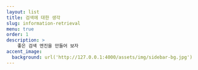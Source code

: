 ```yaml
---
layout: list
title: 검색에 대한 생각
slug: information-retrieval
menu: true
order: 1 
description: >
    좋은 검색 엔진을 만들어 보자
accent_image:
  background: url('http://127.0.0.1:4000/assets/img/sidebar-bg.jpg')
---
```

